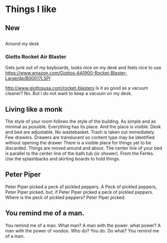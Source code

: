 # Things I like

## <h2>New
## 

Around my desk</h2>
### Giotto Rocket Air Blaster

Gets junk out of my keyboards, looks nice on my desk and feels nice to use
<a href="https://www.amazon.com/Giottos-AA1900-Rocket-Blaster-Large/dp/B00017LSPI">https://www.amazon.com/Giottos-AA1900-Rocket-Blaster-Large/dp/B00017LSPI</a>

<a href="http://www.giottosusa.com/rocket-blasters">http://www.giottosusa.com/rocket-blasters</a>
Is it as good as a vacuum cleaner? No. But I do not want to keep a vacuum on my desk.
## Living like a monk

The style of your room follows the style of the building.
As simple and as minimal as possible.
Everything has its place. And the place is visible.
Desk and bed are adjustable.
No wastebasket. Trash is taken out immediately.
Few drawers. Drawers are translucent so content type may be identified without opening the drawer
There is a visible place for things yet to be discarded.
Things are moved around and about.
The center line of your bed is parallel to the center line of the bath tub (or shower). From the Fertés.
Use the splashbacks and skirting boards to hold things.
## Peter Piper

Peter Piper picked a peck of pickled peppers.
A Peck of pickled peppers, Peter Piper picked.
but, if Peter Piper picked a peck of pickled peppers.
Where is the peck of pickled peppers? Peter Piper picked.
## You remind me of a man.

You remind me of a man.
What man?
A man with the power.
what power?
A man with the power of voodoo.
Who do?
You do.
Do what?
You remind me of a man.